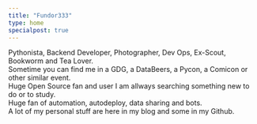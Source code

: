 ```yaml
---
title: "Fundor333"
type: home
specialpost: true
---
```

Pythonista, Backend Developer, Photographer, Dev Ops, Ex-Scout, Bookworm and Tea Lover.  
Sometime you can find me in a GDG, a DataBeers, a Pycon, a Comicon or other similar event.  
Huge Open Source fan and user I am allways searching something new to do or to study.  
Huge fan of automation, autodeploy, data sharing and bots.  
A lot of my personal stuff are here in my blog and some in my Github. 


